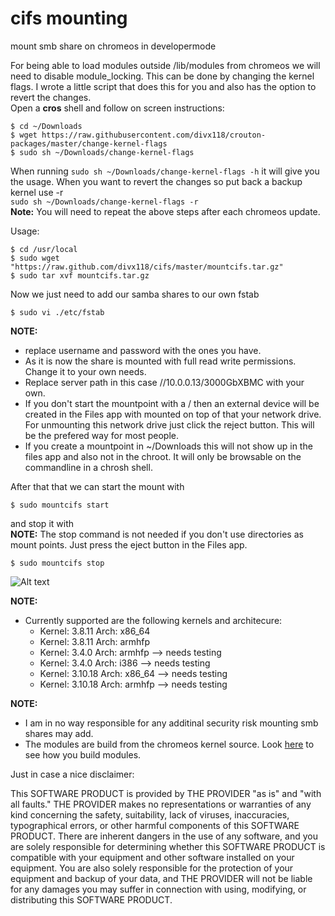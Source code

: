 cifs mounting
=============

mount smb share on chromeos in developermode  

For being able to load modules outside /lib/modules from chromeos we will need to disable module_locking.
This can be done by changing the kernel flags. I wrote a little script that does this for you and also has the option to revert the changes.  
Open a **cros** shell and follow on screen instructions:
```
$ cd ~/Downloads
$ wget https://raw.githubusercontent.com/divx118/crouton-packages/master/change-kernel-flags
$ sudo sh ~/Downloads/change-kernel-flags
```
When running `sudo sh ~/Downloads/change-kernel-flags -h` it will give you the usage. 
When you want to revert the changes so put back a backup kernel use -r  
`sudo sh ~/Downloads/change-kernel-flags -r`  
**Note:** You will need to repeat the above steps after each chromeos update.  

Usage:
```
$ cd /usr/local 
$ sudo wget "https://raw.github.com/divx118/cifs/master/mountcifs.tar.gz" 
$ sudo tar xvf mountcifs.tar.gz 
```
Now we just need to add our samba shares to our own fstab
```
$ sudo vi ./etc/fstab
```
**NOTE:** 
 * replace username and password with the ones you have.  
 * As it is now the share is mounted with full read write permissions. Change it to your own needs.  
 * Replace server path in this case //10.0.0.13/3000GbXBMC with your own.
 * If you don't start the mountpoint with a / then an external device will be created in the Files app
 with mounted on top of that your network drive. For unmounting this network drive just click the
 reject button. This will be the prefered way for most people.
 * If you create a mountpoint in ~/Downloads this will not show up in the files app and also not
 in the chroot. It will only be browsable on the commandline in a chrosh shell.

After that that we can start the mount with
```
$ sudo mountcifs start
```
and stop it with  
**NOTE:** The stop command is not needed if you don't use directories as mount points.
Just press the eject button in the Files app.
```
$ sudo mountcifs stop
```
![Alt text](https://raw.github.com/divx118/screenshots/master/crosh.png?raw=true "Example running script")

**NOTE:**

 * Currently supported are the following kernels and architecure:
   * Kernel: 3.8.11 Arch: x86_64
   * Kernel: 3.8.11 Arch: armhfp
   * Kernel: 3.4.0  Arch: armhfp --> needs testing
   * Kernel: 3.4.0  Arch: i386 --> needs testing
   * Kernel: 3.10.18 Arch: x86_64 --> needs testing
   * Kernel: 3.10.18 Arch: armhfp --> needs testing

**NOTE:**
 * I am in no way responsible for any additinal security risk mounting smb shares may add.
 * The modules are build from the chromeos kernel source. Look [here]( https://github.com/dnschneid/crouton/wiki/Build-chrome-os-kernel-and-kernel-modules) to see how you build modules.

Just in case a nice disclaimer: 

This SOFTWARE PRODUCT is provided by THE PROVIDER "as is" and "with all faults." 
THE PROVIDER makes no representations or warranties of any kind concerning the safety, 
suitability, lack of viruses, inaccuracies, typographical errors, or other harmful 
components of this SOFTWARE PRODUCT. There are inherent dangers in the use of any 
software, and you are solely responsible for determining whether this SOFTWARE PRODUCT 
is compatible with your equipment and other software installed on your equipment. 
You are also solely responsible for the protection of your equipment and backup 
of your data, and THE PROVIDER will not be liable for any damages you may suffer 
in connection with using, modifying, or distributing this SOFTWARE PRODUCT.
